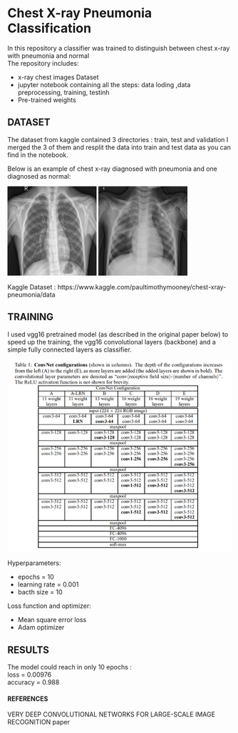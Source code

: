 # Chest X-ray Pneumonia Classification

In this repository a classifier was trained to distinguish between chest x-ray with pneumonia and normal\
The repository includes:
- x-ray chest images Dataset
- jupyter notebook containing all the steps: data loding ,data preprocessing, training, testinh
- Pre-trained weights

## DATASET
The dataset from kaggle contained 3 directories : train, test and validation
I merged the 3 of them and resplit the data into train and test data as you can find in the notebook.

Below is an example of chest x-ray diagnosed with pneumonia and one diagnosed as normal:

<p float="left">
  <img src="/dataset/NORMAL/IM-0001-0001.jpeg" width="200"  height="200" title="NORMAL" />
  <img src="/dataset/PNEUMONIA/person3_virus_17.jpeg" width="200" height="200" title="PNEUMONIA"/> 
</p>
Kaggle Dataset : https://www.kaggle.com/paultimothymooney/chest-xray-pneumonia/data

## TRAINING
I used vgg16 pretrained model (as described in the original paper below) to speed up the training, the vgg16 convolutional layers (backbone) and a simple fully connected layers as classifier.

![GitHub Logo](/assets/vgg_architecture.PNG)

Hyperparameters:
- epochs = 10
- learning rate = 0.001
- bacth size = 10

Loss function and optimizer:
- Mean square error loss
- Adam optimizer

## RESULTS
The model could reach in only 10 epochs :\
loss = 0.00976\
accuracy = 0.988


#### REFERENCES
VERY DEEP CONVOLUTIONAL NETWORKS FOR LARGE-SCALE IMAGE RECOGNITION paper
